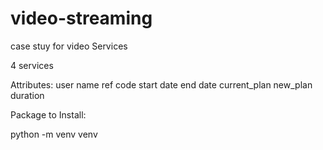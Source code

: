 # video-streaming

case stuy for video Services

4 services


Attributes:
user name
ref code
start date
end date
current_plan
new_plan
duration



Package to Install:

python -m venv venv
